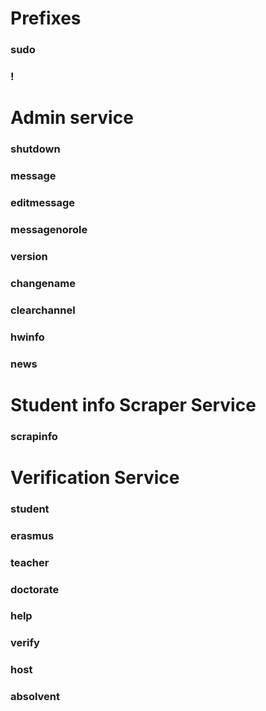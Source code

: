 # Prefixes
### sudo
### !

# Admin service

### shutdown

### message

### editmessage

### messagenorole

### version

### changename

### clearchannel

### hwinfo

### news

# Student info Scraper Service
### scrapinfo


# Verification Service

### student

### erasmus

### teacher

### doctorate

### help

### verify
### host
### absolvent
